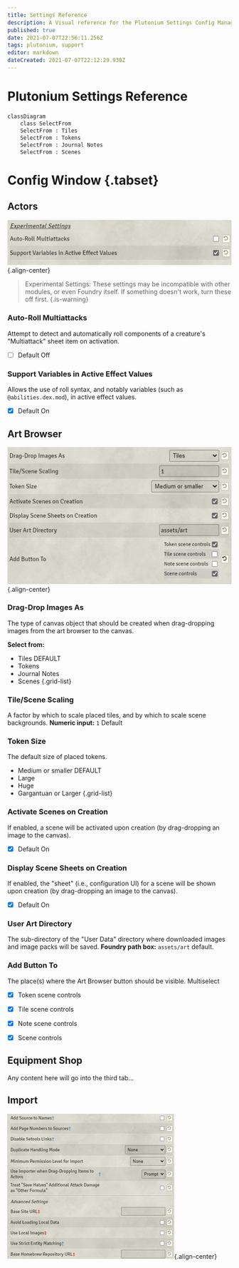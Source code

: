 ```yaml
---
title: Settings Reference
description: A Visual reference for the Plutonium Settings Config Manager
published: true
date: 2021-07-07T22:56:11.256Z
tags: plutonium, support
editor: markdown
dateCreated: 2021-07-07T22:12:29.930Z
---
```


# Plutonium Settings Reference
```mermaid
classDiagram
    class SelectFrom
    SelectFrom : Tiles
    SelectFrom : Tokens
    SelectFrom : Journal Notes
    SelectFrom : Scenes
```
# Config Window {.tabset}
## Actors
![actors.png](/assets/plutonium-settings/actors.png){.align-center}
> Experimental Settings: These settings may be incompatible with other modules, or even Foundry itself. If something doesn't work, turn these off first.
{.is-warning}

### Auto-Roll Multiattacks
Attempt to detect and automatically roll components of a creature's "Multiattack" sheet item on activation.
- [ ] Default Off
### Support Variables in Active Effect Values
Allows the use of roll syntax, and notably variables (such as `@abilities.dex.mod`), in active effect values.
- [x] Default On
## Art Browser
![art_browser.png](/assets/plutonium-settings/art_browser.png){.align-center}
### Drag-Drop Images As
The type of canvas object that should be created when drag-dropping images from the art browser to the canvas.

**Select from:**
- Tiles DEFAULT 
- Tokens
- Journal Notes
- Scenes
{.grid-list}




### Tile/Scene Scaling
A factor by which to scale placed tiles, and by which to scale scene backgrounds.
**Numeric input:** `1` Default
### Token Size
The default size of placed tokens.
- Medium or smaller DEFAULT
- Large
- Huge
- Gargantuan or Larger
{.grid-list}

### Activate Scenes on Creation
If enabled, a scene will be activated upon creation (by drag-dropping an image to the canvas).
- [x] Default On

### Display Scene Sheets on Creation
If enabled, the "sheet" (i.e., configuration UI) for a scene will be shown upon creation (by drag-dropping an image to the canvas).
- [x] Default On

### User Art Directory
The sub-directory of the "User Data" directory where downloaded images and image packs will be saved.
**Foundry path box:** `assets/art` default.

### Add Button To
The place(s) where the Art Browser button should be visible.
Multiselect
- [x] Token scene controls
- [x] Tile scene controls
- [x] Note scene controls
- [x] Scene controls


## Equipment Shop

Any content here will go into the third tab...

## Import

![importtab.png](/assets/plutonium-settings/importtab.png){.align-center}